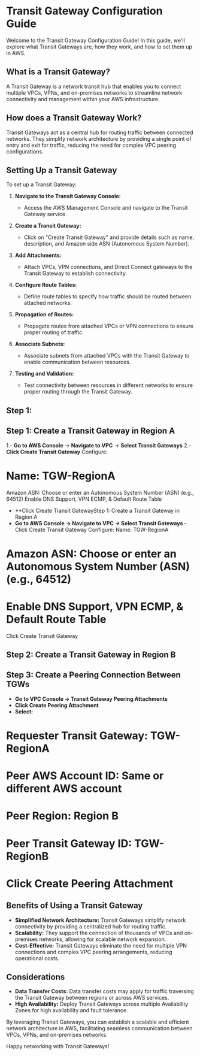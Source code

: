 

# Transit Gateway Configuration Guide

Welcome to the Transit Gateway Configuration Guide! In this guide, we'll explore what Transit Gateways are, how they work, and how to set them up in AWS.

## What is a Transit Gateway?

A Transit Gateway is a network transit hub that enables you to connect multiple VPCs, VPNs, and on-premises networks to streamline network connectivity and management within your AWS infrastructure.

## How does a Transit Gateway Work?

Transit Gateways act as a central hub for routing traffic between connected networks. They simplify network architecture by providing a single point of entry and exit for traffic, reducing the need for complex VPC peering configurations.

## Setting Up a Transit Gateway

To set up a Transit Gateway:

1. **Navigate to the Transit Gateway Console:**
   - Access the AWS Management Console and navigate to the Transit Gateway service.

2. **Create a Transit Gateway:**
   - Click on "Create Transit Gateway" and provide details such as name, description, and Amazon side ASN (Autonomous System Number).

3. **Add Attachments:**
   - Attach VPCs, VPN connections, and Direct Connect gateways to the Transit Gateway to establish connectivity.

4. **Configure Route Tables:**
   - Define route tables to specify how traffic should be routed between attached networks.

5. **Propagation of Routes:**
   - Propagate routes from attached VPCs or VPN connections to ensure proper routing of traffic.

6. **Associate Subnets:**
   - Associate subnets from attached VPCs with the Transit Gateway to enable communication between resources.

7. **Testing and Validation:**
   - Test connectivity between resources in different networks to ensure proper routing through the Transit Gateway.
## Step 1: 
## Step 1: Create a Transit Gateway in Region A
1.- **Go to AWS Console** → **Navigate to VPC** → **Select Transit Gateways**
2.- **Click Create Transit Gateway**
Configure:
# Name: TGW-RegionA
Amazon ASN: Choose or enter an Autonomous System Number (ASN) (e.g., 64512)
Enable DNS Support, VPN ECMP, & Default Route Table
- **Click Create Transit GatewayStep 1: Create a Transit Gateway in Region A
- **Go to AWS Console → Navigate to VPC → Select Transit Gateways
-** Click Create Transit Gateway
Configure:
Name: TGW-RegionA
# Amazon ASN: Choose or enter an Autonomous System Number (ASN) (e.g., 64512)
# Enable DNS Support, VPN ECMP, & Default Route Table
Click Create Transit Gateway

## Step 2: Create a Transit Gateway in Region B

## Step 3: Create a Peering Connection Between TGWs


- **Go to VPC Console → Transit Gateway Peering Attachments**
- **Click Create Peering Attachment**
- **Select:**
# Requester Transit Gateway: TGW-RegionA
# Peer AWS Account ID: Same or different AWS account
# Peer Region: Region B
# Peer Transit Gateway ID: TGW-RegionB
# Click Create Peering Attachment


## Benefits of Using a Transit Gateway

- **Simplified Network Architecture:** Transit Gateways simplify network connectivity by providing a centralized hub for routing traffic.
- **Scalability:** They support the connection of thousands of VPCs and on-premises networks, allowing for scalable network expansion.
- **Cost-Effective:** Transit Gateways eliminate the need for multiple VPN connections and complex VPC peering arrangements, reducing operational costs.

## Considerations

- **Data Transfer Costs:** Data transfer costs may apply for traffic traversing the Transit Gateway between regions or across AWS services.
- **High Availability:** Deploy Transit Gateways across multiple Availability Zones for high availability and fault tolerance.

By leveraging Transit Gateways, you can establish a scalable and efficient network architecture in AWS, facilitating seamless communication between VPCs, VPNs, and on-premises networks.

Happy networking with Transit Gateways!
